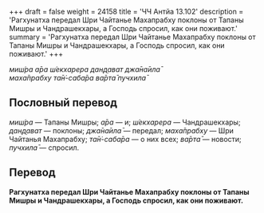 +++
draft = false
weight = 24158
title = 'ЧЧ Антйа 13.102'
description = 'Рагхунатха передал Шри Чайтанье Махапрабху поклоны от Тапаны Мишры и Чандрашекхары, а Господь спросил, как они поживают.'
summary = 'Рагхунатха передал Шри Чайтанье Махапрабху поклоны от Тапаны Мишры и Чандрашекхары, а Господь спросил, как они поживают.'
+++

_миш́ра а̄ра ш́екхарера дан̣д̣ават джа̄на̄ила̄  
маха̄прабху та̄н̇-саба̄ра ва̄рта̄ пучхила̄_

## Пословный перевод

_миш́ра_ — Тапаны Мишры; _а̄ра_ — и; _ш́екхарера_ — Чандрашекхары; _дан̣д̣ават_ — поклоны; _джа̄на̄ила̄_ — передал; _маха̄прабху_ — Шри Чайтанья Махапрабху; _та̄н̇_\-_саба̄ра_ — о них всех; _ва̄рта̄_ — новости; _пучхила̄_ — спросил.

## Перевод

**Рагхунатха передал Шри Чайтанье Махапрабху поклоны от Тапаны Мишры и Чандрашекхары, а Господь спросил, как они поживают.**
